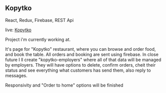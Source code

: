 ## Kopytko

React, Redux, Firebase, REST Api

live: [Kopytko](kopytko-priusgit.netlify.app)

Project i'm currently working at.

It's page for "Kopytko" restaurant, where you can browse and order food, and book the table.
All orders and booking are sent using firebase. 
In close future I ll create "kopytko-employers" where all of that data will be managed by employers.
They will have options to delete, confirm orders, cheit their status and see everything what customers has send them, also reply to messages.

Responsivity and "Order to home" options will be finished
